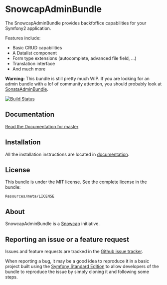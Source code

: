 SnowcapAdminBundle
==================

The SnowcapAdminBundle provides backfoffice capabilities for your Symfony2 application.

Features include:

- Basic CRUD capabilities
- A Datalist component
- Form type extensions (autocomplete, advanced file field, ...)
- Translation interface
- And much more

**Warning:** This bundle is still pretty much WIP. If you are looking for an admin bundle with a lof of community attention,
you should probably look at [SonataAdminBundle](https://github.com/sonata-project/SonataAdminBundle).

[![Build Status](https://secure.travis-ci.org/snowcap/SnowcapAdminBundle.png?branch=master)](http://travis-ci.org/snowcap/SnowcapAdminBundle)

Documentation
-------------

[Read the Documentation for master](http://docs.snowcap.be/admin-bundle/)

Installation
------------

All the installation instructions are located in [documentation](http://docs.snowcap.be/admin-bundle/).

License
-------

This bundle is under the MIT license. See the complete license in the bundle:

    Resources/meta/LICENSE

About
-----

SnowcapAdminBundle is a [Snowcap](https://github.com/snowcap) initiative.

Reporting an issue or a feature request
---------------------------------------

Issues and feature requests are tracked in the [Github issue tracker](https://github.com/snowcap/SnowcapAdminBundle/issues).

When reporting a bug, it may be a good idea to reproduce it in a basic project
built using the [Symfony Standard Edition](https://github.com/symfony/symfony-standard)
to allow developers of the bundle to reproduce the issue by simply cloning it
and following some steps.
